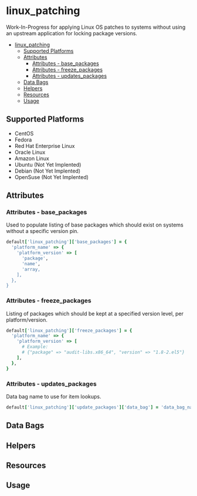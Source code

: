 # linux_patching

Work-In-Progress for applying Linux OS patches to systems without using an upstream application for locking package versions.

- [linux_patching](#linux_patching)
  - [Supported Platforms](#supported-platforms)
  - [Attributes](#attributes)
    - [Attributes - base_packages](#attributes---base_packages)
    - [Attributes - freeze_packages](#attributes---freeze_packages)
    - [Attributes - updates_packages](#attributes---updates_packages)
  - [Data Bags](#data-bags)
  - [Helpers](#helpers)
  - [Resources](#resources)
  - [Usage](#usage)

## Supported Platforms

- CentOS
- Fedora
- Red Hat Enterprise Linux
- Oracle Linux
- Amazon Linux
- Ubuntu (Not Yet Implented)
- Debian (Not Yet Implented)
- OpenSuse (Not Yet Implented)

## Attributes

### Attributes - base_packages

Used to populate listing of base packages which should exist on systems without a specific version pin.

```ruby
default['linux_patching']['base_packages'] = {
  'platform_name' => {
    'platform_version' => [
      'package',
      'name',
      'array,
    ],
  },
}
```

### Attributes - freeze_packages

Listing of packages which should be kept at a specified version level, per platform/version.

```ruby
default['linux_patching']['freeze_packages'] = {
  'platform_name' => {
    'platform_version' => [
      # Example:
      # {"package" => "audit-libs.x86_64", "version" => "1.8-2.el5"}
    ],
  },
}
```

### Attributes - updates_packages

Data bag name to use for item lookups.

```ruby
default['linux_patching']['update_packages']['data_bag'] = 'data_bag_name'
```

## Data Bags

## Helpers

## Resources

## Usage

